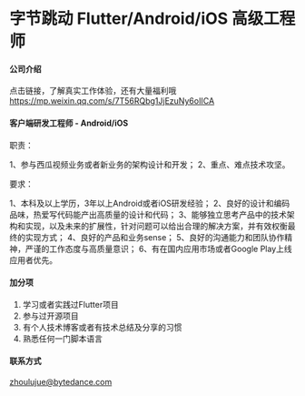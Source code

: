 字节跳动 Flutter/Android/iOS 高级工程师
==========

#### 公司介绍

点击链接，了解真实工作体验，还有大量福利哦
https://mp.weixin.qq.com/s/7T56RQbg1JjEzuNy6oIICA


#### 客户端研发工程师 - Android/iOS

职责：

1、参与西瓜视频业务或者新业务的架构设计和开发；
2、重点、难点技术攻坚。

要求：

1、本科及以上学历，3年以上Android或者iOS研发经验；
2、良好的设计和编码品味，热爱写代码能产出高质量的设计和代码；
3、能够独立思考产品中的技术架构和实现，以及未来的扩展性，针对问题可以给出合理的解决方案，并有效权衡最终的实现方式；
4、良好的产品和业务sense；
5、良好的沟通能力和团队协作精神，严谨的工作态度与高质量意识；
6、有在国内应用市场或者Google Play上线应用者优先。

#### 加分项

1. 学习或者实践过Flutter项目
2. 参与过开源项目
3. 有个人技术博客或者有技术总结及分享的习惯
4. 熟悉任何一门脚本语言

#### 联系方式

[zhoulujue@bytedance.com](mailto:zhoulujue@bytedance.com)
